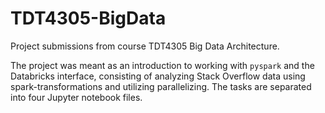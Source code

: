 # TDT4305-BigData
Project submissions from course TDT4305 Big Data Architecture.

The project was meant as an introduction to working with `pyspark` and the Databricks interface, consisting of analyzing Stack Overflow data using spark-transformations and utilizing parallelizing. The tasks are separated into four Jupyter notebook files.

